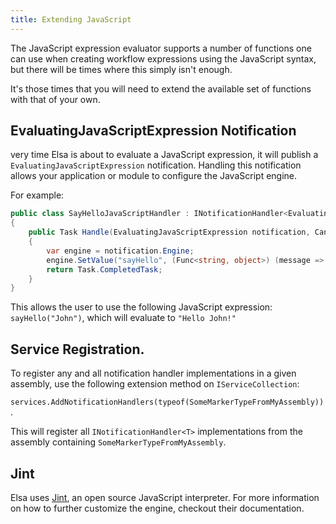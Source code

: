 ```yaml
---
title: Extending JavaScript
---
```


The JavaScript expression evaluator supports a number of functions one can use when creating workflow expressions using the JavaScript syntax, but there will be times where this simply isn't enough.

It's those times that you will need to extend the available set of functions with that of your own.

## EvaluatingJavaScriptExpression Notification

very time Elsa is about to evaluate a JavaScript expression, it will publish a `EvaluatingJavaScriptExpression` notification. Handling this notification allows your application or module to configure the JavaScript engine.

For example:

```c#
public class SayHelloJavaScriptHandler : INotificationHandler<EvaluatingJavaScriptExpression>
{
    public Task Handle(EvaluatingJavaScriptExpression notification, CancellationToken cancellationToken)
    {
        var engine = notification.Engine;
        engine.SetValue("sayHello", (Func<string, object>) (message => $"Hello {message}!");
        return Task.CompletedTask;
    }
}
```

This allows the user to use the following JavaScript expression: `sayHello("John")`, which will evaluate to `"Hello John!"`

## Service Registration.
To register any and all notification handler implementations in a given assembly, use the following extension method on `IServiceCollection`:

`services.AddNotificationHandlers(typeof(SomeMarkerTypeFromMyAssembly))`.

This will register all `INotificationHandler<T>` implementations from the assembly containing `SomeMarkerTypeFromMyAssembly`. 

## Jint

Elsa uses [Jint](https://github.com/sebastienros/jint), an open source JavaScript interpreter. For more information on how to further customize the engine, checkout their documentation. 
  